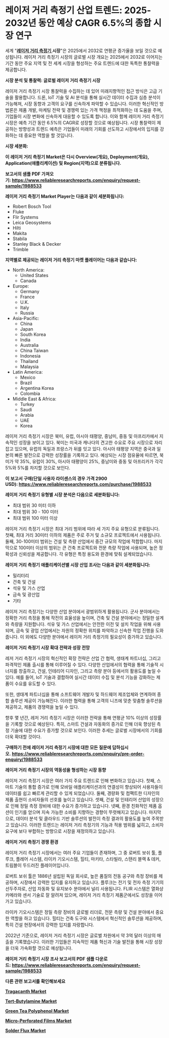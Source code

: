 <p><h1>레이저 거리 측정기 산업 트렌드: 2025-2032년 동안 예상 CAGR 6.5%의 종합 시장 연구</h1></p><p>세계 "<strong><a href="https://www.reliableresearchreports.com/laser-distance-meter-r1988533?utm_campaign=105&utm_medium=8&utm_source=Github&utm_content=ia&utm_term=01042025&utm_id=laser-distance-meter">레이저 거리 측정기&nbsp;</a></strong><strong>시장</strong>"은 2025에서 2032로 연평균 증가율을 보일 것으로 예상됩니다. 레이저 거리 측정기 시장의 글로벌 시장 개요는 2025에서 2032로 이어지는 기간 동안 주요 지역 및 전 세계 시장을 형성하는 주요 트렌드에 대한 독특한 통찰력을 제공합니다.</p>
<p><strong>시장 분석 및 통찰력: 글로벌 레이저 거리 측정기 시장</strong></p>
<p><p>레이저 거리 측정기 시장 통찰력을 수집하는 데 있어 미래지향적인 접근 방식은 고급 기술을 활용합니다. 드론, IoT 기술 및 AI 분석을 통해 실시간 데이터 수집과 심층 분석이 가능해져, 시장 동향과 고객의 요구를 신속하게 파악할 수 있습니다. 이러한 혁신적인 방법론은 제품 개발, 마케팅 전략 및 경쟁력 있는 가격 책정을 최적화하는 데 도움을 주며, 기업들이 시장 변화에 신속하게 대응할 수 있도록 합니다. 이와 함께 레이저 거리 측정기 시장은 예측 기간 동안 6.5%의 CAGR로 성장할 것으로 예상됩니다. 시장 통찰력이 제공하는 방향성과 트렌드 예측은 기업들이 미래의 기회를 선도하고 시장에서의 입지를 강화하는 데 중요한 역할을 할 것입니다.</p><a href="%7CAUTHORITHY_DOMAIN_URL%7C?utm_campaign=105&utm_medium=8&utm_source=Github&utm_content=ia&utm_term=01042025&utm_id=laser-distance-meter"></a></p>
<p><strong>시장 세분화:</strong></p>
<p><strong>이 레이저 거리 측정기 Market은 다시 Overview(개요), Deployment(개요), Application(애플리케이션) 및 Region(지역)으로 분류됩니다.</strong></p>
<p><strong>보고서의 샘플 PDF 가져오기:&nbsp;<a href="https://www.reliableresearchreports.com/enquiry/request-sample/1988533?utm_campaign=105&utm_medium=8&utm_source=Github&utm_content=ia&utm_term=01042025&utm_id=laser-distance-meter">https://www.reliableresearchreports.com/enquiry/request-sample/1988533</a></strong><strong></strong></p>
<p><strong>레이저 거리 측정기 Market Player는 다음과 같이 세분화됩니다:</strong></p>
<p><ul><li>Robert Bosch Tool</li><li>Fluke</li><li>Flir Systems</li><li>Leica Geosystems</li><li>Hilti</li><li>Makita</li><li>Stabila</li><li>Stanley Black & Decker</li><li>Trimble</li></ul></p>
<p><strong>지역별로 제공되는 레이저 거리 측정기 마켓 플레이어는 다음과 같습니다:</strong></p>
<p><ul>
    <li>
        North America:
        <ul>
            <li>United States</li>
            <li>Canada</li>
        </ul>
    </li>
    <li>
        Europe:
        <ul>
            <li>Germany</li>
            <li>France</li>
            <li>U.K.</li>
            <li>Italy</li>
            <li>Russia</li>
        </ul>
    </li>
    <li>
        Asia-Pacific:
        <ul>
            <li>China</li>
            <li>Japan</li>
            <li>South Korea</li>
            <li>India</li>
            <li>Australia</li>
            <li>China Taiwan</li>
            <li>Indonesia</li>
            <li>Thailand</li>
            <li>Malaysia</li>
        </ul>
    </li>
    <li>
        Latin America:
        <ul>
            <li>Mexico</li>
            <li>Brazil</li>
            <li>Argentina Korea</li>
            <li>Colombia</li>
        </ul>
    </li>
    <li>
        Middle East & Africa:
        <ul>
            <li>Turkey</li>
            <li>Saudi</li>
            <li>Arabia</li>
            <li>UAE</li>
            <li>Korea</li>
        </ul>
    </li>
    </ul></p>
<p><p>레이저 거리 측정기 시장은 북미, 유럽, 아시아 태평양, 중남미, 중동 및 아프리카에서 지속적인 성장을 보이고 있다. 북미는 미국과 캐나다의 견고한 수요로 주요 시장으로 자리잡고 있으며, 유럽의 독일과 프랑스가 뒤를 잇고 있다. 아시아 태평양 지역은 중국과 일본의 빠른 발전으로 강력한 성장률을 기록하고 있다. 예상되는 시장 점유율에 따르면, 북미가 약 35%, 유럽이 30%, 아시아 태평양이 25%, 중남미와 중동 및 아프리카가 각각 5%와 5%를 차지할 것으로 보인다.</p></p>
<p><strong>이 보고서 구매(단일 사용자 라이센스의 경우 가격 2900 USD):&nbsp;<a href="https://www.reliableresearchreports.com/purchase/1988533?utm_campaign=105&utm_medium=8&utm_source=Github&utm_content=ia&utm_term=01042025&utm_id=laser-distance-meter">https://www.reliableresearchreports.com/purchase/1988533</a></strong></p>
<p><strong>레이저 거리 측정기 유형별 시장 분석은 다음으로 세분화됩니다:</strong></p>
<p><ul><li>최대 범위 30 미터 이하</li><li>최대 범위 30 - 100 미터</li><li>최대 범위 100 미터 이상</li></ul></p>
<p><p>레이저 거리 측정기 시장은 최대 거리 범위에 따라 세 가지 주요 유형으로 분류됩니다. 첫째, 최대 거리 30미터 이하의 제품은 주로 주거 및 소규모 프로젝트에서 사용됩니다. 둘째, 30-100미터 범위는 건설 및 측량 산업에서 중간 규모의 작업에 적합합니다. 마지막으로 100미터 이상의 범위는 큰 건축 프로젝트와 전문 측량 작업에 사용되며, 높은 정확성과 신뢰성을 제공합니다. 각 유형은 특정 용도와 환경에 맞춰 설계되었습니다.</p></p>
<p><strong>레이저 거리 측정기 애플리케이션별 시장 산업 조사는 다음과 같이 세분화됩니다:</strong></p>
<p><ul><li>밀리터리</li><li>건축 및 건설</li><li>석유 및 가스 산업</li><li>금속 및 광산업</li><li>기타</li></ul></p>
<p><p>레이저 거리 측정기는 다양한 산업 분야에서 광범위하게 활용됩니다. 군사 분야에서는 정확한 거리 측정을 통해 작전의 효율성을 높이며, 건축 및 건설 분야에서는 정밀한 설계와 측량을 지원합니다. 석유 및 가스 산업에서는 안전한 이전 및 설치 작업을 위해 사용되며, 금속 및 광업 산업에서는 자원의 정확한 위치를 파악하고 신속한 작업 진행을 도와줍니다. 이 외에도 다양한 분야에서 레이저 거리 측정기의 필요성이 증가하고 있습니다.</p></p>
<p><strong>레이저 거리 측정기 시장 확대 전략과 성장 전망</strong></p>
<p><p>레저 거리 측정기 시장의 혁신적인 확장 전략은 산업 간 협력, 생태계 파트너십, 그리고 파격적인 제품 출시를 통해 이루어질 수 있다. 다양한 산업에서의 협력을 통해 기술적 시너지를 창출하고, 건설, 인테리어 디자인, 그리고 측량 분야 등에서의 활용도를 높일 수 있다. 예를 들어, IoT 기술과 결합하여 실시간 데이터 수집 및 분석 기능을 강화하는 제품이 수요를 유도할 수 있다.</p><p>또한, 생태계 파트너십을 통해 소프트웨어 개발자 및 하드웨어 제조업체와 연계하여 종합 솔루션 제공이 가능해진다. 이러한 협력을 통해 고객의 니즈에 맞춘 맞춤형 솔루션을 제공하고, 제품의 경쟁력을 높일 수 있다. </p><p>향후 몇 년간, 레저 거리 측정기 시장은 이러한 전략을 통해 연평균 10% 이상의 성장률을 기록할 것으로 예상된다. 특히, 스마트 건설과 자동화의 증가로 인해 더욱 향상된 측정 기술에 대한 수요가 증가할 것으로 보인다. 이러한 추세는 글로벌 시장에서의 기회를 더욱 확대할 것이다.</p></p>
<p><strong>구매하기 전에 레이저 거리 측정기 시장에 대한 모든 질문에 답하십시오.&nbsp;<a href="https://www.reliableresearchreports.com/enquiry/pre-order-enquiry/1988533?utm_campaign=105&utm_medium=8&utm_source=Github&utm_content=ia&utm_term=01042025&utm_id=laser-distance-meter">https://www.reliableresearchreports.com/enquiry/pre-order-enquiry/1988533</a></strong><strong></strong></p>
<p><strong>레이저 거리 측정기 시장의 역동성을 형성하는 시장 동향</strong></p>
<p><p>레이저 거리 측정기 시장은 여러 가지 주요 트렌드로 인해 변화하고 있습니다. 첫째, 스마트 기술의 통합 증가로 인해 모바일 애플리케이션과의 연결성이 향상되어 사용자들이 데이터를 쉽고 빠르게 관리할 수 있게 되었습니다. 둘째, 경량화 및 컴팩트한 디자인의 제품 출현이 소비자들의 선호를 높이고 있습니다. 셋째, 건설 및 인테리어 산업의 성장으로 인해 정밀 측정 장비에 대한 수요가 증가하고 있습니다. 넷째, 환경 친화적인 제품 옵션이 인기를 얻으며 지속 가능한 소비를 지향하는 경향이 뚜렷해지고 있습니다. 마지막으로, 데이터 분석 및 클라우드 기반 솔루션의 발전이 측정 결과의 활용도를 높여 주목받고 있습니다. 이러한 트렌드는 레이저 거리 측정기의 기능과 적용 범위를 넓히고, 소비자 요구에 보다 부합하는 방향으로 시장을 재정의하고 있습니다.</p></p>
<p><strong>레이저 거리 측정기 경쟁 환경</strong></p>
<p><p>레이저 거리 측정기 시장에서는 여러 주요 기업들이 존재하며, 그 중 로버트 보쉬 툴, 플루크, 플레어 시스템, 라이카 기오시스템, 힐티, 마키타, 스타빌라, 스탠리 블랙 & 데커, 트림블이 두드러진 플레이어입니다. </p><p>로버트 보쉬 툴은 1886년 설립된 독일 회사로, 높은 품질의 전동 공구와 측정 장비를 제공하며, 시장에서 강력한 입지를 유지하고 있습니다. 플루크는 전기 및 전자 측정 기기의 선두주자로, 산업 자동화 및 유지보수 분야에서 널리 사용됩니다. FLIR 시스템은 열화상 카메라와 센서 기술로 잘 알려져 있으며, 레이저 거리 측정기 제품군에서도 성장을 이어가고 있습니다.</p><p>라이카 기오시스템은 정밀 측량 장비의 글로벌 리더로, 전문 측량 및 건설 분야에서 중요한 역할을 하고 있습니다. 힐티는 건축 도구와 시스템에서 혁신적인 솔루션을 제공하며, 특히 건설 현장에서의 강력한 입지를 자랑합니다. </p><p>2022년 기준으로, 레이저 거리 측정기 시장은 글로벌 차원에서 약 3억 달러 이상의 매출을 기록했습니다. 이러한 기업들은 지속적인 제품 혁신과 기술 발전을 통해 시장 성장을 더욱 가속화할 것으로 예상됩니다.</p></p>
<p><strong>레이저 거리 측정기 시장 조사 보고서의 PDF 샘플 다운로드:&nbsp;<a href="https://www.reliableresearchreports.com/enquiry/request-sample/1988533?utm_campaign=105&utm_medium=8&utm_source=Github&utm_content=ia&utm_term=01042025&utm_id=laser-distance-meter">https://www.reliableresearchreports.com/enquiry/request-sample/1988533</a></strong></p>
<p><strong></strong></p>
<p><strong></strong></p>
<p><strong></strong></p>
<p><strong></strong></p>
<p><strong>다른 관련 보고서를 확인해보세요</strong></p>
<p><strong><p><a href="https://github.com/reahmmunises/Market-Research-Report-List-1/blob/main/tragacanth-market.md?utm_campaign=105&utm_medium=8&utm_source=Github&utm_content=ia&utm_term=01042025&utm_id=laser-distance-meter">Tragacanth Market</a></p><p><a href="https://github.com/jugutstam/Market-Research-Report-List-1/blob/main/tert-butylamine-market.md?utm_campaign=105&utm_medium=8&utm_source=Github&utm_content=ia&utm_term=01042025&utm_id=laser-distance-meter">Tert-Butylamine Market</a></p><p><a href="https://github.com/moratronak3q/Market-Research-Report-List-1/blob/main/green-tea-polyphenol-market.md?utm_campaign=105&utm_medium=8&utm_source=Github&utm_content=ia&utm_term=01042025&utm_id=laser-distance-meter">Green Tea Polyphenol Market</a></p><p><a href="https://github.com/pilukypalis/Market-Research-Report-List-1/blob/main/micro-perforated-films-market.md?utm_campaign=105&utm_medium=8&utm_source=Github&utm_content=ia&utm_term=01042025&utm_id=laser-distance-meter">Micro-Perforated Films Market</a></p><p><a href="https://github.com/latzerelfigo48/Market-Research-Report-List-1/blob/main/solder-flux-market.md?utm_campaign=105&utm_medium=8&utm_source=Github&utm_content=ia&utm_term=01042025&utm_id=laser-distance-meter">Solder Flux Market</a></p></strong></p>
